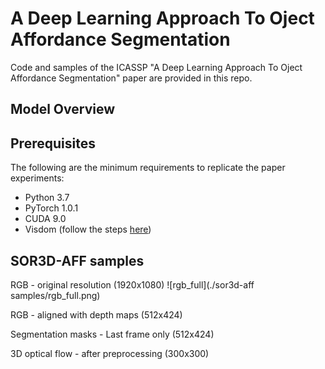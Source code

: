 # A Deep Learning Approach To Oject Affordance Segmentation
Code and samples of the ICASSP "A Deep Learning Approach To Oject Affordance Segmentation" paper are provided in this repo. 

## Model Overview

## Prerequisites
The following are the minimum requirements to replicate the paper experiments:
- Python 3.7
- PyTorch 1.0.1
- CUDA 9.0
- Visdom (follow the steps [here](https://github.com/facebookresearch/visdom))

## SOR3D-AFF samples

RGB - original resolution (1920x1080)
![rgb_full](./sor3d-aff samples/rgb_full.png)

RGB - aligned with depth maps (512x424)


Segmentation masks - Last frame only (512x424)


3D optical flow - after preprocessing (300x300)


